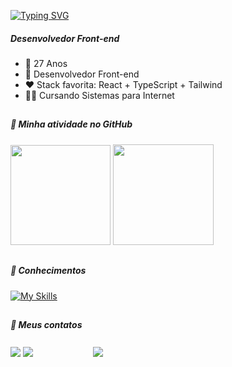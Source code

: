 [![Typing SVG](https://readme-typing-svg.herokuapp.com/?lines=<HelloWorld+/>&size=64&height=100&width=1920&center=true&color=61D9FA)](https://git.io/typing-svg)

##### Desenvolvedor Front-end

- 🎂 27 Anos
- 💼 Desenvolvedor Front-end
- ❤️ Stack favorita: React + TypeScript + Tailwind
- 👨‍🎓 Cursando Sistemas para Internet

<div>

##

##### 🤖 Minha atividade no GitHub
  
<div>
  <img height="160em" src="https://github-readme-streak-stats.herokuapp.com/?user=andradematheusdev&hide_border=true&theme=react" />
  <img height="161em" src="https://github-readme-stats.vercel.app/api/top-langs/?username=andradematheusdev&layout=compact&langs_count=7&theme=react&border_radius=4&hide_border=true"/>
</div>
 
 ##
   
 ##### 🧠 Conhecimentos
 
 [![My Skills](https://skillicons.dev/icons?i=html,css,sass,tailwind,bootstrap,js,typescript,react,nextjs,php,laravel,graphql,python,figma,photoshop,vite)](https://skillicons.dev)
 
 ##
 
  ##### 💬 Meus contatos
  
  <div>
    <a href="https://www.linkedin.com/in/matheus-andrade-ba2b16226/" target="_blank"><img src="https://img.shields.io/badge/-LinkedIn-%230077B5?style=for-the-badge&logo=linkedin&logoColor=white" target="_blank"></a>
     <a href = "mailto:andradematheus.dev@gmail.com"><img src="https://img.shields.io/badge/-Gmail-%23333?style=for-the-badge&logo=gmail&logoColor=white" target="_blank"></a>
 <a href="https://codepen.io/heloriel" target="_blank"><svg xmlns="http://www.w3.org/2000/svg" xmlns:xlink="http://www.w3.org/1999/xlink" width="92" height="20"><img src="https://img.shields.io/badge/Codepen.io-282A31?style=for-the-badge&logo=Codepen&logoColor=white" target="_blank"></a>
  </div>
